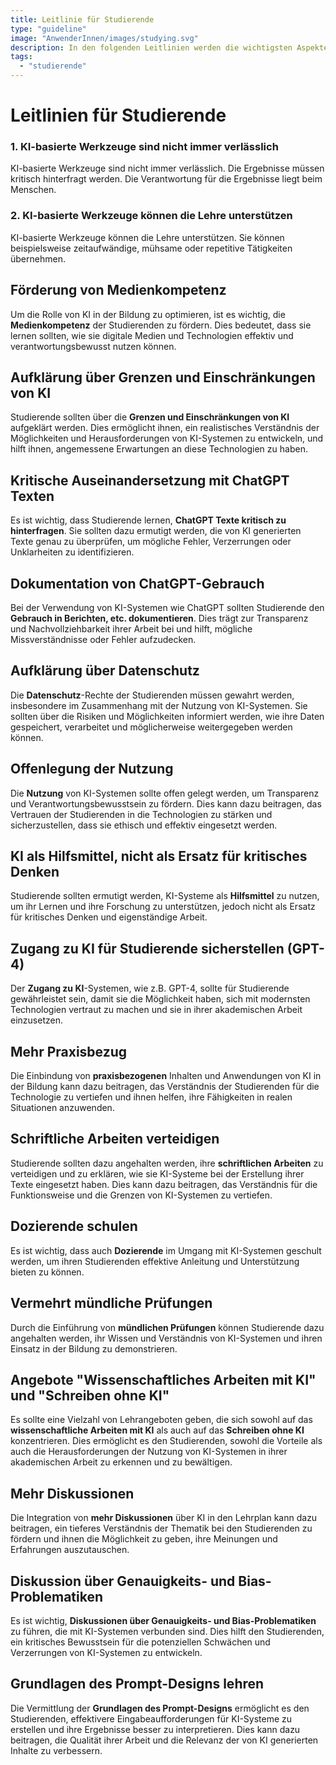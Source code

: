 ```yaml
---
title: Leitlinie für Studierende
type: "guideline"
image: "AnwenderInnen/images/studying.svg"
description: In den folgenden Leitlinien werden die wichtigsten Aspekte für den Einsatz von KI in der Lehre für Studierende zusammengefasst.
tags:
  - "studierende"
---
```


# Leitlinien für Studierende

### 1. KI-basierte Werkzeuge sind nicht immer verlässlich

KI-basierte Werkzeuge sind nicht immer verlässlich. Die Ergebnisse müssen kritisch hinterfragt werden. Die Verantwortung für die Ergebnisse liegt beim Menschen.

### 2. KI-basierte Werkzeuge können die Lehre unterstützen

KI-basierte Werkzeuge können die Lehre unterstützen. Sie können beispielsweise zeitaufwändige, mühsame oder repetitive Tätigkeiten übernehmen.



## Förderung von Medienkompetenz

Um die Rolle von KI in der Bildung zu optimieren, ist es wichtig, die **Medienkompetenz** der Studierenden zu fördern. Dies bedeutet, dass sie lernen sollten, wie sie digitale Medien und Technologien effektiv und verantwortungsbewusst nutzen können.

## Aufklärung über Grenzen und Einschränkungen von KI

Studierende sollten über die **Grenzen und Einschränkungen von KI** aufgeklärt werden. Dies ermöglicht ihnen, ein realistisches Verständnis der Möglichkeiten und Herausforderungen von KI-Systemen zu entwickeln, und hilft ihnen, angemessene Erwartungen an diese Technologien zu haben.

## Kritische Auseinandersetzung mit ChatGPT Texten

Es ist wichtig, dass Studierende lernen, **ChatGPT Texte kritisch zu hinterfragen**. Sie sollten dazu ermutigt werden, die von KI generierten Texte genau zu überprüfen, um mögliche Fehler, Verzerrungen oder Unklarheiten zu identifizieren.

## Dokumentation von ChatGPT-Gebrauch

Bei der Verwendung von KI-Systemen wie ChatGPT sollten Studierende den **Gebrauch in Berichten, etc. dokumentieren**. Dies trägt zur Transparenz und Nachvollziehbarkeit ihrer Arbeit bei und hilft, mögliche Missverständnisse oder Fehler aufzudecken.

## Aufklärung über Datenschutz

Die **Datenschutz**-Rechte der Studierenden müssen gewahrt werden, insbesondere im Zusammenhang mit der Nutzung von KI-Systemen. Sie sollten über die Risiken und Möglichkeiten informiert werden, wie ihre Daten gespeichert, verarbeitet und möglicherweise weitergegeben werden können.

## Offenlegung der Nutzung

Die **Nutzung** von KI-Systemen sollte offen gelegt werden, um Transparenz und Verantwortungsbewusstsein zu fördern. Dies kann dazu beitragen, das Vertrauen der Studierenden in die Technologien zu stärken und sicherzustellen, dass sie ethisch und effektiv eingesetzt werden.

## KI als Hilfsmittel, nicht als Ersatz für kritisches Denken

Studierende sollten ermutigt werden, KI-Systeme als **Hilfsmittel** zu nutzen, um ihr Lernen und ihre Forschung zu unterstützen, jedoch nicht als Ersatz für kritisches Denken und eigenständige Arbeit.

## Zugang zu KI für Studierende sicherstellen (GPT-4)

Der **Zugang zu KI**-Systemen, wie z.B. GPT-4, sollte für Studierende gewährleistet sein, damit sie die Möglichkeit haben, sich mit modernsten Technologien vertraut zu machen und sie in ihrer akademischen Arbeit einzusetzen.

## Mehr Praxisbezug

Die Einbindung von **praxisbezogenen** Inhalten und Anwendungen von KI in der Bildung kann dazu beitragen, das Verständnis der Studierenden für die Technologie zu vertiefen und ihnen helfen, ihre Fähigkeiten in realen Situationen anzuwenden.

## Schriftliche Arbeiten verteidigen

Studierende sollten dazu angehalten werden, ihre **schriftlichen Arbeiten** zu verteidigen und zu erklären, wie sie KI-Systeme bei der Erstellung ihrer Texte eingesetzt haben. Dies kann dazu beitragen, das Verständnis für die Funktionsweise und die Grenzen von KI-Systemen zu vertiefen.

## Dozierende schulen

Es ist wichtig, dass auch **Dozierende** im Umgang mit KI-Systemen geschult werden, um ihren Studierenden effektive Anleitung und Unterstützung bieten zu können.

## Vermehrt mündliche Prüfungen

Durch die Einführung von **mündlichen Prüfungen** können Studierende dazu angehalten werden, ihr Wissen und Verständnis von KI-Systemen und ihren Einsatz in der Bildung zu demonstrieren.

## Angebote "Wissenschaftliches Arbeiten mit KI" und "Schreiben ohne KI"

Es sollte eine Vielzahl von Lehrangeboten geben, die sich sowohl auf das **wissenschaftliche Arbeiten mit KI** als auch auf das **Schreiben ohne KI** konzentrieren. Dies ermöglicht es den Studierenden, sowohl die Vorteile als auch die Herausforderungen der Nutzung von KI-Systemen in ihrer akademischen Arbeit zu erkennen und zu bewältigen.

## Mehr Diskussionen
Die Integration von **mehr Diskussionen** über KI in den Lehrplan kann dazu beitragen, ein tieferes Verständnis der Thematik bei den Studierenden zu fördern und ihnen die Möglichkeit zu geben, ihre Meinungen und Erfahrungen auszutauschen.

## Diskussion über Genauigkeits- und Bias-Problematiken

Es ist wichtig, **Diskussionen über Genauigkeits- und Bias-Problematiken** zu führen, die mit KI-Systemen verbunden sind. Dies hilft den Studierenden, ein kritisches Bewusstsein für die potenziellen Schwächen und Verzerrungen von KI-Systemen zu entwickeln.

## Grundlagen des Prompt-Designs lehren

Die Vermittlung der **Grundlagen des Prompt-Designs** ermöglicht es den Studierenden, effektivere Eingabeaufforderungen für KI-Systeme zu erstellen und ihre Ergebnisse besser zu interpretieren. Dies kann dazu beitragen, die Qualität ihrer Arbeit und die Relevanz der von KI generierten Inhalte zu verbessern.
